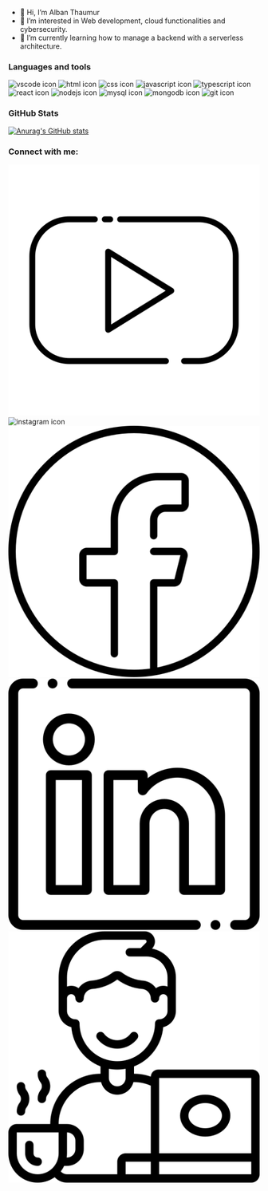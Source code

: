 - 👋 Hi, I’m Alban Thaumur
- 👀 I’m interested in Web development, cloud functionalities and cybersecurity.
- 🌱 I’m currently learning how to manage a backend with a serverless architecture.

### Languages and tools
<img width="25px" src="https://cdn.jsdelivr.net/gh/devicons/devicon/icons/vscode/vscode-original.svg" alt="vscode icon" />
<img width="25px" src="https://cdn.jsdelivr.net/gh/devicons/devicon/icons/html5/html5-original.svg" alt="html icon" />
<img width="25px" src="https://cdn.jsdelivr.net/gh/devicons/devicon/icons/css3/css3-original.svg" alt="css icon" />
<img width="25px" src="https://cdn.jsdelivr.net/gh/devicons/devicon/icons/javascript/javascript-original.svg" alt="javascript icon" />
<img width="25px" src="https://cdn.jsdelivr.net/gh/devicons/devicon/icons/typescript/typescript-original.svg" alt="typescript icon" />
<img width="25px" src="https://cdn.jsdelivr.net/gh/devicons/devicon/icons/react/react-original.svg" alt="react icon" />
<img width="25px" src="https://cdn.jsdelivr.net/gh/devicons/devicon/icons/nodejs/nodejs-original.svg" alt="nodejs icon" />
<img width="25px" src="https://cdn.jsdelivr.net/gh/devicons/devicon/icons/mysql/mysql-original.svg" alt="mysql icon" />
<img width="25px" src="https://cdn.jsdelivr.net/gh/devicons/devicon/icons/mongodb/mongodb-original.svg" alt="mongodb icon" />
<img width="25px" src="https://cdn.jsdelivr.net/gh/devicons/devicon/icons/git/git-original.svg" alt="git icon" />

### GitHub Stats
[![Anurag's GitHub stats](https://github-readme-stats.vercel.app/api?username=Chacky1)](https://github.com/anuraghazra/github-readme-stats)

### Connect with me:
[![img_youtube](./img/youtube.png)](https://www.youtube.com/channel/UCn39_SPb2Q1n-ezRqwqJmaQ)
<img width="25px" src="https://www.flaticon.com/fr/icones-gratuites/instagram" alt="instagram icon" />
[![img_facebook](./img/facebook.png)](https://www.facebook.com/alban.thaumur/)
[![img_linkedin](./img/linkedin.png)](https://www.linkedin.com/in/alban-thaumur-5b3a4a152/)
[![img_freelance](./img/freelancer.png)](https://www.malt.fr/profile/albanthaumur)